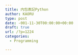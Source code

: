 ```yaml
---
title: 内包表記Python
author: KAORU
type: post
date: -001-11-30T00:00:00+00:00
draft: true
url: /?p=1224
categories:
  - Programming

---
```

